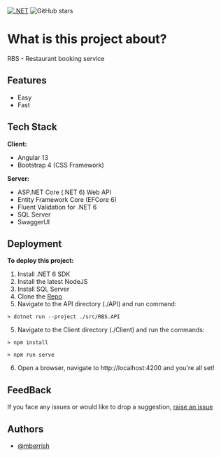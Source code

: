 [![.NET](https://github.com/mberrishdev/RBS/actions/workflows/dotnet.yml/badge.svg)](https://github.com/mberrishdev/RBS/actions/workflows/dotnet.yml)
![GitHub stars](https://img.shields.io/github/stars/mberrishdev/RBS)



# What is this project about?

RBS - Restaurant booking service


## Features

- Easy
- Fast

## Tech Stack

**Client:** 
* Angular 13
* Bootstrap 4 (CSS Framework)

**Server:** 
* ASP.NET Core (.NET 6) Web API
* Entity Framework Core (EFCore 6)
* Fluent Validation for .NET 6
* SQL Server
* SwaggerUI


## Deployment

**To deploy this project:**

1. Install .NET 6 SDK
2. Install the latest NodeJS
3. Install SQL Server
4. Clone the [Repo](https://github.com/mberrishdev/RBS)
5. Navigate to the API directory (./API) and run command:


```
> dotnet run --project ./src/RBS.API
```

5. Navigate to the Client directory (./Client) and run the commands:

```
> npm install
```

```
> npm run serve
```

6. Open a browser, navigate to http://localhost:4200 and you're all set! 

## FeedBack

If you face any issues or would like to drop a suggestion, [raise an issue](https://github.com/mberrishdev/RBS/issues/new)
## Authors

- [@mberrish](https://www.github.com/mberrish)

